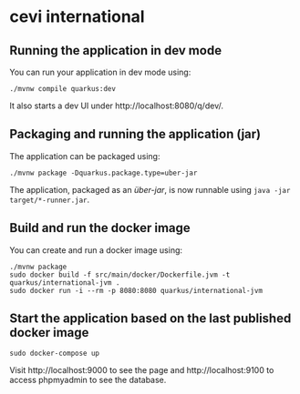 # cevi international

## Running the application in dev mode

You can run your application in dev mode using:
```shell script
./mvnw compile quarkus:dev
```

It also starts a dev UI under http://localhost:8080/q/dev/.

## Packaging and running the application (jar)

The application can be packaged using:
```shell script
./mvnw package -Dquarkus.package.type=uber-jar
```

The application, packaged as an _über-jar_, is now runnable using `java -jar target/*-runner.jar`.

## Build and run the docker image

You can create and run a docker image using: 
```shell script
./mvnw package
sudo docker build -f src/main/docker/Dockerfile.jvm -t quarkus/international-jvm .
sudo docker run -i --rm -p 8080:8080 quarkus/international-jvm
```

## Start the application based on the last published docker image

```shell script
sudo docker-compose up
```

Visit http://localhost:9000 to see the page and http://localhost:9100 to access phpmyadmin to see the database.